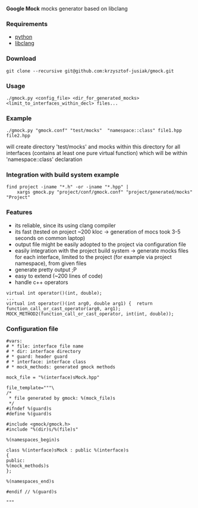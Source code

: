 **Google Mock** mocks generator based on libclang

### Requirements
 + [python](http://www.python.org)
 + [libclang](http://clang.llvm.org)

### Download
```
git clone --recursive git@github.com:krzysztof-jusiak/gmock.git
```

### Usage
```
./gmock.py <config_file> <dir_for_generated_mocks> <limit_to_interfaces_within_decl> files...
```

### Example
```
./gmock.py "gmock.conf" "test/mocks"  "namespace::class" file1.hpp file2.hpp
```
will create directory 'test/mocks' and mocks within this directory for all interfaces (contains at least one pure virtual function)
which will be within 'namespace::class' declaration

### Integration with build system example
```
find project -iname "*.h" -or -iname "*.hpp" |
    xargs gmock.py "project/conf/gmock.conf" "project/generated/mocks" "Project"
```

### Features
 + its reliable, since its using clang compiler
 + its fast (tested on project ~200 kloc -> generation of mocs took 3-5 seconds on common laptop)
 + output file might be easily adopted to the project via configuration file
 + easily integration with the project build system -> generate mocks files for each interface, limited to the project (for example via project namespace), from given files
 + generate pretty output ;P
 + easy to extend (~200 lines of code)
 + handle c++ operators
```
virtual int operator()(int, double);
...
virtual int operator()(int arg0, double arg1) {  return function_call_or_cast_operator(arg0, arg1);
MOCK_METHOD2(function_call_or_cast_operator, int(int, double));
```

### Configuration file
```
#vars:
# * file: interface file name
# * dir: interface directory
# * guard: header guard
# * interface: interface class
# * mock_methods: generated gmock methods

mock_file = "%(interface)sMock.hpp"

file_template="""\
/*
 * file generated by gmock: %(mock_file)s
 */
#ifndef %(guard)s
#define %(guard)s

#include <gmock/gmock.h>
#include "%(dir)s/%(file)s"

%(namespaces_begin)s

class %(interface)sMock : public %(interface)s
{
public:
%(mock_methods)s
};

%(namespaces_end)s

#endif // %(guard)s

"""
```
